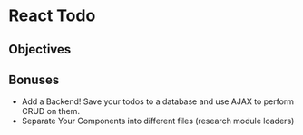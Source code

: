 # React Todo

## Objectives



## Bonuses 

- Add a Backend! Save your todos to a database and use AJAX to perform CRUD on them. 
- Separate Your Components into different files (research module loaders)